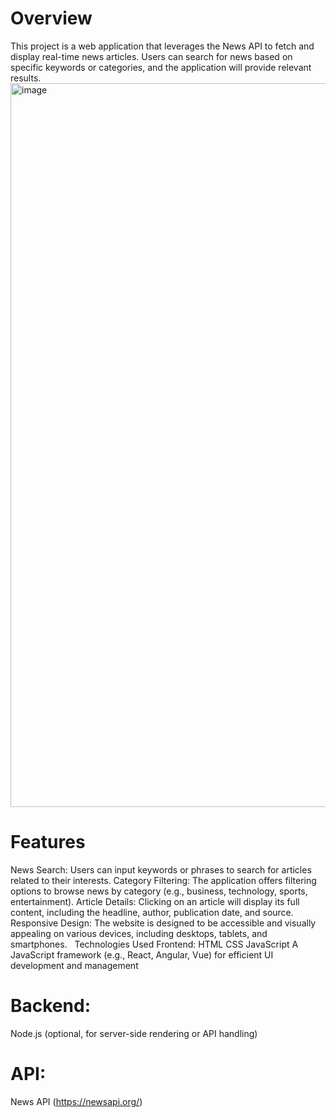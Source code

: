 # Overview
This project is a web application that leverages the News API to fetch and display real-time news articles. Users can search for news based on specific keywords or categories, and the application will provide relevant results.
<img width="1158" alt="image" src="![logo](https://github.com/user-attachments/assets/701ee776-b6de-4b02-9513-dca6ffab1603)
">

# Features
News Search: Users can input keywords or phrases to search for articles related to their interests.
Category Filtering: The application offers filtering options to browse news by category (e.g., business, technology, sports, entertainment).
Article Details: Clicking on an article will display its full content, including the headline, author, publication date, and source.
Responsive Design: The website is designed to be accessible and visually appealing on various devices, including desktops, tablets, and smartphones.   
Technologies Used
Frontend:
HTML
CSS
JavaScript
A JavaScript framework (e.g., React, Angular, Vue) for efficient UI development and management
# Backend:
Node.js (optional, for server-side rendering or API handling)
# API:
News API (https://newsapi.org/)
